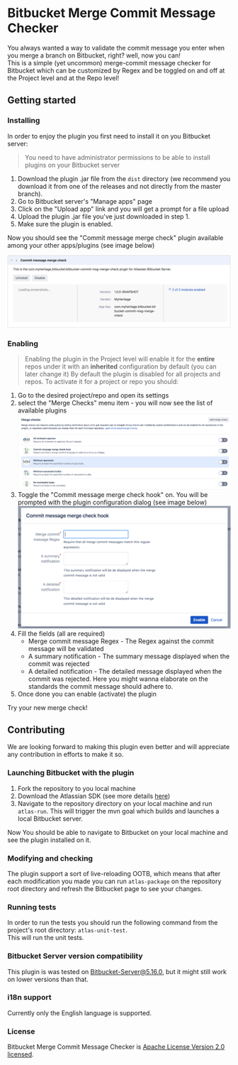 # Bitbucket Merge Commit Message Checker

You always wanted a way to validate the commit message you enter when you merge a branch on Bitbucket, right? well, now you can!  
This is a simple (yet uncommon) merge-commit message checker for Bitbucket which can be customized by Regex and be toggled on and off at the Project level and at the Repo level!

## Getting started
### Installing
In order to enjoy the plugin you first need to install it on you Bitbucket server:  
> You need to have administrator permissions to be able to install plugins on your Bitbucket server
1. Download the plugin .jar file from the `dist` directory (we recommend you download it from one of the releases and not directly from the master branch).
2. Go to Bitbucket server's "Manage apps" page
3. Click on the "Upload app" link and you will get a prompt for a file upload
4. Upload the plugin .jar file you've just downloaded in step 1.
5. Make sure the plugin is enabled.

Now you should see the "Commit message merge check" plugin available among your other apps/plugins (see image below)

![The plugin installed on the manage apps page](assets/plugin-on-manage-apps-page.png)

### Enabling
> Enabling the plugin in the Project level will enable it for the **entire** repos under it with an **inherited** configuration by default (you can later change it)
By default the plugin is disabled for all projects and repos. To activate it for a project or repo you should:
1. Go to the desired project/repo and open its settings
2. select the "Merge Checks" menu item - you will now see the list of available plugins
![The plugin installed on the manage apps page](assets/plugin-on-avilalbe-marge-checks.png)
3. Toggle the "Commit message merge check hook" on. You will be prompted with the plugin configuration dialog (see image below)
![The plugin installed on the manage apps page](assets/plugin-configuration-dialog.png)
4. Fill the fields (all are required) 
   * Merge commit message Regex - The Regex against the commit message will be validated
   * A summary notification - The summary message displayed when the commit was rejected
   * A detailed notification - The detailed message displayed when the commit was rejected. Here you might wanna elaborate on the standards the commit message should adhere to.
5. Once done you can enable (activate) the plugin

Try your new merge check!

## Contributing
We are looking forward to making this plugin even better and will appreciate any contribution in efforts to make it so.  
### Launching Bitbucket with the plugin
1. Fork the repository to you local machine
2. Download the Atlassian SDK (see more details [here](https://developer.atlassian.com/server/framework/atlassian-sdk/set-up-the-atlassian-plugin-sdk-and-build-a-project/))
3. Navigate to the repository directory on your local machine and run `atlas-run`. This will trigger the mvn goal which builds and launches a local Bitbucket server.  

Now You should be able to navigate to Bitbucket on your local machine and see the plugin installed on it. 
### Modifying and checking 
The plugin support a sort of live-reloading OOTB, which means that after each modification you made you can run `atlas-package` on the repository root directory and refresh the Bitbucket page to see your changes.

### Running tests
In order to run the tests you should run the following command from the project's root directory: `atlas-unit-test`.  
This will run the unit tests.

### Bitbucket Server version compatibility
This plugin is was tested on Bitbucket-Server@5.16.0, but it might still work on lower versions than that.

### i18n support
Currently only the English language is supported.

### License
Bitbucket Merge Commit Message Checker is [Apache License Version 2.0 licensed](./LICENSE).